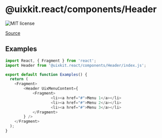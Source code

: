 # @uixkit.react/components/Header

![MIT license](https://badgen.now.sh/badge/license/MIT)

[Source](https://github.com/xizon/uix-kit-react/tree/master/src/client/components/Header)


## Examples

```js
import React, { Fragment } from 'react';
import Header from '@uixkit.react/components/Header/index.js';

export default function Examples() {
  return (
    <Fragment>
		<Header UixMenuContent={
			<Fragment>
					<li><a href="#">Menu 1</a></li>
					<li><a href="#">Menu 2</a></li>
					<li><a href="#">Menu 3</a></li>  
			</Fragment>
		} />
    </Fragment>
  );
}

```